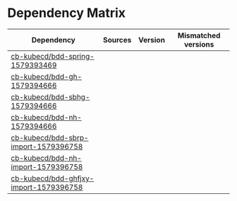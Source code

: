 # Dependency Matrix

Dependency | Sources | Version | Mismatched versions
---------- | ------- | ------- | -------------------
[cb-kubecd/bdd-spring-1579393469](https://github.com/cb-kubecd/bdd-spring-1579393469.git) |  | []() | 
[cb-kubecd/bdd-gh-1579394666](https://github.com/cb-kubecd/bdd-gh-1579394666.git) |  | []() | 
[cb-kubecd/bdd-sbhg-1579394666](https://github.com/cb-kubecd/bdd-sbhg-1579394666.git) |  | []() | 
[cb-kubecd/bdd-nh-1579394666](https://github.com/cb-kubecd/bdd-nh-1579394666.git) |  | []() | 
[cb-kubecd/bdd-sbrp-import-1579396758](https://github.com/cb-kubecd/bdd-sbrp-import-1579396758.git) |  | []() | 
[cb-kubecd/bdd-nh-import-1579396758](https://github.com/cb-kubecd/bdd-nh-import-1579396758.git) |  | []() | 
[cb-kubecd/bdd-ghfjxy-import-1579396758](https://github.com/cb-kubecd/bdd-ghfjxy-import-1579396758.git) |  | []() | 
